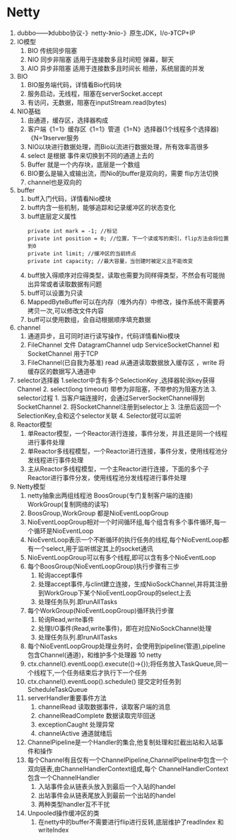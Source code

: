 # Netty
1. dubbo——》dubbo协议-》netty-》nio-》原生JDK，I/o-》TCP+IP
2. IO模型
	1. BIO 传统同步阻塞
	2. NIO 同步非阻塞 适用于连接数多且时间短  弹幕，聊天
	3. AIO 异步非阻塞 适用于连接数多且时间长  相册，系统层面的并发
3. BIO
	1. BIO服务端代码，详情看Bio代码块
	2. 服务启动，无线程，阻塞在serverSocket.accept
	3. 有访问，无数据，阻塞在inputStream.read(bytes)
4. NIO基础
	1. 由通道，缓存区，选择器构成
	2. 客户端《1=1》缓存区《1=1》管道《1=N》选择器(1个线程多个选择器)《N=1》server服务 
	3. NIO以块进行数据处理，而Bio以流进行数据处理，所有效率高很多
	4. select 是根据 事件来切换到不同的通道上去的
	5. Buffer 就是一个内存块，底层是一个数组
	6. BIO要么是输入或输出流，而Nio的buffer是双向的，需要 flip方法切换
	7. channel也是双向的
5. buffer
	1. buff入门代码，详情看Nio模块
	2. buff内含一些机制，能够追踪和记录缓冲区的状态变化
	3. buff底层定义属性
		```
		private int mark = -1; //标记
		private int position = 0; //位置，下一个读或写的索引，flip方法会将位置到0
		private int limit; //缓冲区的当前终点
		private int capacity; //最大容量，当创建时被定义且不能改变
		```
    4. buff放入得顺序对应得类型，读取也需要为同样得类型，不然会有可能抛出异常或者读取数据有问题
    5. buff可以设置为只读 
    6. MappedByteBuffer可以在内存（堆外内存）中修改，操作系统不需要再拷贝一次,可以修改文件内容
    7. buff可以使用数组，会自动根据顺序填充数据
6. channel
	1. 通道异步，且可同时进行读写操作，代码详情看Nio模块
	2. FileChannel 文件  DatagramChannel udp  ServiceSocketChannel 和 SocketChannel 用于TCP
	3. FileChannel(已自我为基准) read 从通道读取数据放入缓存区 ，write 将缓存区的数据写入通道中
7. selector选择器
    1.selector中含有多个SelectionKey ,选择器轮询key获得Channel
    2. select(long timeout) 带参为非阻塞，不带参的为阻塞方法
    3. selector过程
        1. 当客户端连接时，会通过ServerSocketChannel得到SocketChannel
        2. 将SocketChannel注册到selector上
        3. 注册后返回一个SelectionKey,会和这个selector关联
        4. Selector就可以监听
8. Reactor模型
    1. 单Reactor模型，一个Reactor进行连接，事件分发，并且还是同一个线程进行事件处理
    2. 单Reactor多线程模型，一个Reactor进行连接，事件分发，使用线程池分发线程进行事件处理
    3. 主从Reactor多线程模型，一个主Reactor进行连接，下面的多个子Reactor进行事件分发，使用线程池分发线程进行事件处理
9. Netty模型
    1. netty抽象出两组线程池 BoosGroup(专门复制客户端的连接) WorkGroup(复制网络的读写)
    2. BoosGroup,WorkGroup 都是NioEventLoopGroup
    3. NioEventLoopGroup相对一个时间循环组,每个组含有多个事件循环,每一个循环是NioEventLoop
    4. NioEventLoop表示一个不断循环的执行任务的线程,每个NioEventLoop都有一个select,用于监听绑定其上的socket通讯
    5. NioEventLoopGroup可以有多个线程,即可以含有多个NioEventLoop
    6. 每个BoosGroup(NioEventLoopGroup)执行步骤有三步
        1. 轮询accept事件 
        2. 处理accept事件,与clint建立连接，生成NioSockChannel,并将其注册到WorkGroup下某个NioEventLoopGroup的select上去
        3. 处理任务队列.即runAllTasks
    7. 每个WorkGroup(NioEventLoopGroup)循环执行步骤
        1. 轮询Read,write事件
        2. 处理I/O事件(Read,write事件)，即在对应NioSockChannel处理
        3. 处理任务队列.即runAllTasks
    8. 每个NioEventLoopGroup处理业务时，会使用到pipeline(管道),pipeline包含Channel(通道)，和维护多个处理器
10 netty
    1. ctx.channel().eventLoop().execute(()->{});将任务放入TaskQueue,同一个线程下,一个任务结束后才执行下一个任务
    2. ctx.channel().eventLoop().schedule() 提交定时任务到ScheduleTaskQueue
    3. serverHandler重要事件方法
        1. channelRead 读取数据事件，读取客户端的消息
        2. channelReadComplete     数据读取完毕回送
        3. exceptionCaught 处理异常
        4. channelActive 通道就绪后
    4. ChannelPipeline是一个Handler的集合,他复制处理和拦截出站和入站事件和操作
    5. 每个Channel有且仅有一个ChannelPipeline,ChannelPipeline中包含一个双向链表,由ChannelHandlerContext组成,每个
    ChannelHandlerContext包含一个ChannelHandler
        1. 入站事件会从链表头放入到最后一个入站的handel
        2. 出站事件会从链表尾放入到最前一个出站的handel
        3. 两种类型handler互不干扰
    6. Unpooled操作缓冲区的类
        1. 在netty中的buffer不需要进行flip进行反转,底层维护了readIndex 和 writeIndex
         